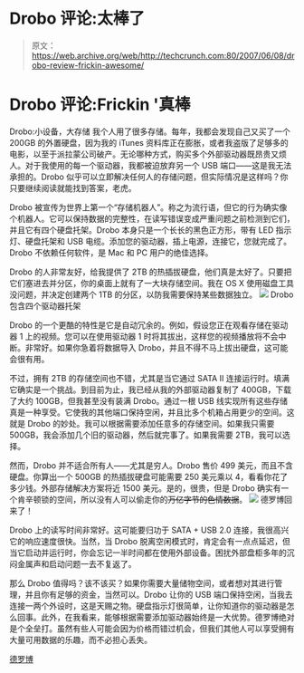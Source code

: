 # Drobo 评论:太棒了

> 原文：<https://web.archive.org/web/http://techcrunch.com:80/2007/06/08/drobo-review-frickin-awesome/>

# Drobo 评论:Frickin '真棒

Drobo:小设备，大存储
我个人用了很多存储。每年，我都会发现自己又买了一个 200GB 的外置硬盘，因为我的 iTunes 资料库正在膨胀，或者我盗版了足够多的电影，以至于派拉蒙公司破产。无论哪种方式，购买多个外部驱动器既昂贵又烦人。对于我使用的每一个驱动器，我都被迫放弃另一个 USB 端口——这是我无法承担的。Drobo 似乎可以立即解决任何人的存储问题，但实际情况是这样吗？你只要继续阅读就能找到答案，老虎。

Drobo 被宣传为世界上第一个“存储机器人”。称之为流行语，但它的行为确实像个机器人。它可以保持数据的完整性，在读写错误变成严重问题之前检测到它们，并且它有四个硬盘托架。Drobo 本身只是一个长长的黑色正方形，带有 LED 指示灯、硬盘托架和 USB 电缆。添加您的驱动器，插上电源，连接它，您就完成了。Drobo 不依赖任何软件，是 Mac 和 PC 用户的绝佳选择。

Drobo 的人非常友好，给我提供了 2TB 的热插拔硬盘，他们真是太好了。只要把它们塞进去并分区，你的桌面上就有了一大块存储空间。我在 OS X 使用磁盘工具没问题，并决定创建两个 1TB 的分区，以防我需要保持某些数据独立。
![](img/8f76cb94c40e91df1b96d213462bbf51.png)
Drobo 包含四个驱动器托架

Drobo 的一个更酷的特性是它是自动冗余的。例如，假设您正在观看存储在驱动器 1 上的视频。您可以在使用驱动器 1 时将其拔出，这样您的视频播放将不会中断。非常好。如果你急着将数据导入 Drobo，并且不得不马上拔出硬盘，这可能会很有用。

不过，拥有 2TB 的存储空间也不错，尤其是当它通过 SATA II 连接运行时。填满它确实是一个挑战。到目前为止，我已经从我的外部驱动器复制了 400GB，下载了大约 100GB，但我甚至没有装满 Drobo。通过一根 USB 线实现所有这些存储真是一种享受。它使我的其他端口保持空闲，并且比多个机箱占用更少的空间。这就是 Drobo 的妙处。我可以根据需要添加任意多的存储空间。如果我只需要 500GB，我会添加几个旧的驱动器，然后就完事了。如果我需要 2TB，我可以选择。

然而，Drobo 并不适合所有人——尤其是穷人。Drobo 售价 499 美元，而且不含硬盘。你算出一个 500GB 的热插拔硬盘可能需要 250 美元乘以 4，看看你花了多少钱。外部存储解决方案将近 1500 美元。是的，很贵，但是 Drobo 确实有一个肯辛顿锁的空间，所以没有人可以偷走你的~~万亿字节的色情数据~~。
![](img/36c282def5a4a96a8127829895883bad.png)
德罗博回来了！

Drobo 上的读写时间非常好。这可能要归功于 SATA + USB 2.0 连接，我很高兴它的响应速度很快。当然，当 Drobo 脱离空闲模式时，肯定会有一点点延迟，但当它启动并运行时，你会忘记一半时间都在使用外部设备。困扰外部盘柜多年的沉闷金属声和启动问题一去不复返了。

那么 Drobo 值得吗？该不该买？如果你需要大量储物空间，或者想对其进行管理，并且你有足够的资金，当然可以。Drobo 让你的 USB 端口保持空闲，当我去连接一两个外设时，这是天赐之物。硬盘指示灯很简单，让你知道你的驱动器是怎么回事。此外，在我看来，能够根据需要添加驱动器始终是一大优势。德罗博绝对是个全垒打。虽然有些人可能会因为价格而错过机会，但我们其他人可以享受拥有大量可用数据的乐趣，而不必担心丢失。

[德罗博](https://web.archive.org/web/20210616021719/http://www.drobo.com/)